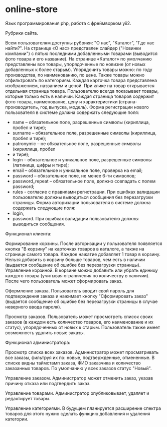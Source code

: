 # online-store
Язык программирования php, работа с фреймворком yii2.

Рубрики сайта.

Всем пользователям доступны рубрики: "О нас", "Каталог", "Где нас найти?". На странице «О нас» представлен слайдер ("Новинки компании") с пятью последними добавленными товарами (выводится фото товара и его название).
На странице «Каталог» по умолчанию представлены все товары, упорядоченные по новизне (от новых добавленных к более старым). Упорядочить товары можно: по году производства, по наименованию, по цене. Также товары можно отфильтровать по категориям. Каждая карточка товара представлена изображением, названием и ценой. При клике на товар открывается отдельная страница товара. Пользователю всегда показывает товары, которые только есть в наличии.
Каждая страница товаров содержит фото товара, наименование, цену и характеристики (страна-производитель, год выпуска, модель).
Форма регистрации нового пользователя в системе должна содержать следующие
поля:
- name – обязательное поле, разрешенные символы (кириллица, пробел и тире);
- surname – обязательное поле, разрешенные символы (кириллица, пробел и
тире);
- patronymic – не обязательное поле, разрешенные символы (кириллица, пробел
- и тире);
- login – обязательное и уникальное поле, разрешенные символы (латиница,
цифры и тире);
- email – обязательное и уникальное поле, проверка на email;
- password – обязательное поле, не менее 6-ти символов;
- password_repeat – обязательное поле, должно совпадать с полем password;
- rules - согласие с правилами регистрации.
При ошибках валидации пользователю должны выводиться сообщения без
перезагрузки страницы.
Форма авторизации пользователя в системе должна содержать следующие поля:
- login,
- password.
При ошибках валидации пользователю должны выводиться сообщения.

Функционал клиента:

Формирование корзины. После авторизации у пользователя появляется кнопка "В корзину" на карточках товаров
в каталоге, а также на странице самого товара. Каждое нажатие добавляет 1 товар в
корзину. Нельзя добавить в корзину больше товаров, чем есть в наличии (выдается
сообщение об ошибке без перезагрузки страницы).
Управление корзиной. В корзине можно добавить или убрать единицу каждого товара (учитывая ограничения
по количеству в наличии). После чего пользователь может сформировать заказ.

Оформление заказа. Пользователь вводит свой пароль для подтверждения заказа и нажимает кнопку
"Сформировать заказ" (выдается сообщение об ошибке без перезагрузки страницы в
случае неверного ввода пароля).

Просмотр заказов. Пользователь может просмотреть список своих заказов (в каждом есть количество
товаров, его наименование и их статус), упорядоченных от новых к старым.
Пользователь также имеет возможность удалить новые заказы.

Функционал администратора:

Просмотр списка всех заказов. Администратор может просматривать все заказы, фильтруя их по: новые, подтвержденные, отмененные. В списке видны таймстамп заказа, ФИО заказчика и количество заказанных товаров. По умолчанию у всех заказов статус "Новый".

Управление заказом. Администратор может отменить заказ, указав причину отказа или подтвердить заказ.

Управление товарами. Администратор опубликовывает, удаляет и редактирует товары.

Управление категориями. В будущем планируется расширение спектра товаров для этого нужно сделать функцию
добавления и удаления категории.
